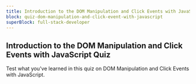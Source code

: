```yaml
---
title: Introduction to the DOM Manipulation and Click Events with JavaScript Quiz
block: quiz-dom-manipulation-and-click-event-with-javascript
superBlock: full-stack-developer
---
```


## Introduction to the DOM Manipulation and Click Events with JavaScript Quiz

Test what you've learned in this quiz on DOM Manipulation and Click Events with JavaScript.
